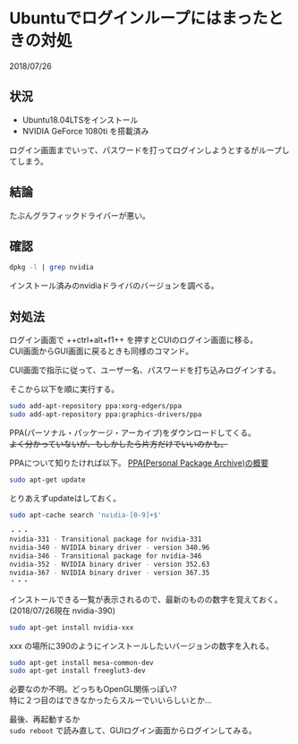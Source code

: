 # Ubuntuでログインループにはまったときの対処
2018/07/26

## 状況
- Ubuntu18.04LTSをインストール
- NVIDIA GeForce 1080ti を搭載済み

ログイン画面までいって、パスワードを打ってログインしようとするがループしてしまう。

## 結論
たぶんグラフィックドライバーが悪い。

## 確認

```sh
dpkg -l | grep nvidia
```
インストール済みのnvidiaドライバのバージョンを調べる。

## 対処法
 
ログイン画面で ++ctrl+alt+f1++ を押すとCUIのログイン画面に移る。  
CUI画面からGUI画面に戻るときも同様のコマンド。

CUI画面で指示に従って、ユーザー名、パスワードを打ち込みログインする。

そこから以下を順に実行する。

```sh
sudo add-apt-repository ppa:xorg-edgers/ppa
sudo add-apt-repository ppa:graphics-drivers/ppa
```
PPA(パーソナル・パッケージ・アーカイブ)をダウンロードしてくる。  
~~よく分かっていないが、もしかしたら片方だけでいいのかも。~~

PPAについて知りたければ以下。
[PPA(Personal Package Archive)の概要](https://help.launchpad.net/Packaging/PPA)

```sh
sudo apt-get update
```
とりあえずupdateはしておく。

```sh
sudo apt-cache search 'nvidia-[0-9]+$'
```
```sh
・・・
nvidia-331 - Transitional package for nvidia-331
nvidia-340 - NVIDIA binary driver - version 340.96
nvidia-346 - Transitional package for nvidia-346
nvidia-352 - NVIDIA binary driver - version 352.63
nvidia-367 - NVIDIA binary driver - version 367.35
・・・
```
インストールできる一覧が表示されるので、最新のものの数字を覚えておく。  
(2018/07/26現在 nvidia-390)

```sh
sudo apt-get install nvidia-xxx
```
xxx の場所に390のようにインストールしたいバージョンの数字を入れる。

```sh
sudo apt-get install mesa-common-dev
sudo apt-get install freeglut3-dev
```
必要なのか不明。どっちもOpenGL関係っぽい?  
特に２つ目のはできなかったらスルーでいいらしいとか…

最後、再起動するか  
`sudo reboot`
で読み直して、GUIログイン画面からログインしてみる。
